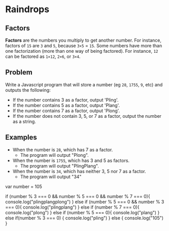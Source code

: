 # Raindrops

## Factors

**Factors** are the numbers you multiply to get another number. For instance, factors of `15` are `3` and `5`, because `3×5` = `15`. 
Some numbers have more than one factorization (more than one way of being factored). 
For instance, `12` can be factored as `1×12`, `2×6`, or `3×4`.


## Problem

Write a Javascript program that will store a number (eg `28`, `1755`, `9`, etc) and outputs the following:

- If the number contains 3 as a factor, output 'Pling'.
- If the number contains 5 as a factor, output 'Plang'.
- If the number contains 7 as a factor, output 'Plong'.
- If the number does not contain 3, 5, or 7 as a factor, output the number as a string.

## Examples
- When the number is `28`, which has 7 as a factor.
  - The program will output "Plong".
- When the number is `1755`, which has 3 and 5 as factors.
  - The program will output "PlingPlang".
- When the number is `34`, which has neither 3, 5 nor 7 as a factor.
  - The program will output "34"


var number = 105

if (number % 3 === 0 && number % 5 === 0 && number % 7 === 0){
  console.log("plingplangplong")
} else if (number % 5 === 0 && number % 3 === 0){
  console.log("plingplang")
} else if (number % 7 === 0){
  console.log("plong")
} else if (number % 5 === 0){
    console.log("plang")
} else if(number % 3 === 0) {
  console.log("pling")
} else {
  console.log("105")
}